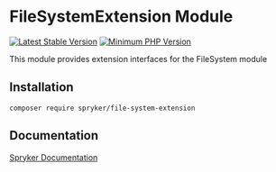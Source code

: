 # FileSystemExtension Module
[![Latest Stable Version](https://poser.pugx.org/spryker/file-system-extension/v/stable.svg)](https://packagist.org/packages/spryker/file-system-extension)
[![Minimum PHP Version](https://img.shields.io/badge/php-%3E%3D%208.3-8892BF.svg)](https://php.net/)

This module provides extension interfaces for the FileSystem module

## Installation

```
composer require spryker/file-system-extension
```

## Documentation

[Spryker Documentation](https://docs.spryker.com)
